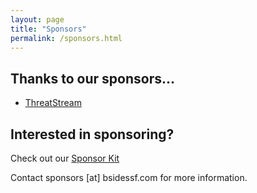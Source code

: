 ```yaml
---
layout: page
title: "Sponsors"
permalink: /sponsors.html
--- 
```


## Thanks to our sponsors...

* [ThreatStream](https://www.threatstream.com)

## Interested in sponsoring?

Check out our [Sponsor Kit](https://drive.google.com/file/d/0Bwz74M00-bIkWTByamt6OHU2Tlk/view?usp=sharing)

Contact sponsors [at] bsidessf.com for more information.
